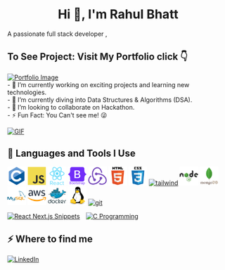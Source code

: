
<div align="center">
  <h1>Hi 👋, I'm Rahul Bhatt</h1>
</div>

<p>A passionate full stack developer ,<h2>To See Project: Visit My Portfolio click 👇</h2>
<a target="_blank" href="https://portfolio-rahul-bhatts-projects-0b2a033c.vercel.app/">
  <img src="https://cdn4.iconfinder.com/data/icons/pr-marketing-color-filled/5000/PR-marketing-icon-set-color-22-4096.png" alt="Portfolio Image" width="200" style="margin-left: 400;" />
</a>
 <br>
  - 🔭 I’m currently working on exciting projects and learning new technologies. <br>
  - 🌱 I’m currently diving into Data Structures & Algorithms (DSA). <br>
  - 💞️ I’m looking to collaborate on Hackathon. <br>
  - ⚡ Fun Fact: You Can't see me! 😜</p>
 <a target="_blank" href="https://github-production-user-asset-6210df.s3.amazonaws.com/145220585/414091430-f4ec9cdd-500c-4d25-8703-ac4beeb16360.gif?X-Amz-Algorithm=AWS4-HMAC-SHA256&X-Amz-Credential=AKIAVCODYLSA53PQK4ZA%2F20250218%2Fus-east-1%2Fs3%2Faws4_request&X-Amz-Date=20250218T042745Z&X-Amz-Expires=300&X-Amz-Signature=016d846e462d5e667efb5a24bb455fa1272b644c08889126e6a768bcff42bd60&X-Amz-SignedHeaders=host" style="display: inline-block;">
  <img src="https://github-production-user-asset-6210df.s3.amazonaws.com/145220585/414091430-f4ec9cdd-500c-4d25-8703-ac4beeb16360.gif?X-Amz-Algorithm=AWS4-HMAC-SHA256&X-Amz-Credential=AKIAVCODYLSA53PQK4ZA%2F20250218%2Fus-east-1%2Fs3%2Faws4_request&X-Amz-Date=20250218T042745Z&X-Amz-Expires=300&X-Amz-Signature=016d846e462d5e667efb5a24bb455fa1272b644c08889126e6a768bcff42bd60&X-Amz-SignedHeaders=host" alt="GIF" width="90" height="100" />
</a>



<h2>🚀 Languages and Tools I Use</h2>
<p><a target="_blank" href="https://raw.githubusercontent.com/devicons/devicon/master/icons/c/c-original.svg" style="display: inline-block;"><img src="https://raw.githubusercontent.com/devicons/devicon/master/icons/c/c-original.svg" alt="c" width="42" height="42" /></a>
<a target="_blank" href="https://raw.githubusercontent.com/devicons/devicon/master/icons/javascript/javascript-original.svg" style="display: inline-block;"><img src="https://raw.githubusercontent.com/devicons/devicon/master/icons/javascript/javascript-original.svg" alt="javascript" width="42" height="42" /></a>
<a target="_blank" href="https://raw.githubusercontent.com/devicons/devicon/master/icons/react/react-original-wordmark.svg" style="display: inline-block;"><img src="https://raw.githubusercontent.com/devicons/devicon/master/icons/react/react-original-wordmark.svg" alt="react" width="42" height="42" /></a>
<a target="_blank" href="https://raw.githubusercontent.com/devicons/devicon/master/icons/bootstrap/bootstrap-plain-wordmark.svg" style="display: inline-block;"><img src="https://raw.githubusercontent.com/devicons/devicon/master/icons/bootstrap/bootstrap-plain-wordmark.svg" alt="bootstrap" width="42" height="42" /></a>
<a target="_blank" href="https://raw.githubusercontent.com/devicons/devicon/master/icons/redux/redux-original.svg" style="display: inline-block;"><img src="https://raw.githubusercontent.com/devicons/devicon/master/icons/redux/redux-original.svg" alt="redux" width="42" height="42" /></a>
<a target="_blank" href="https://raw.githubusercontent.com/devicons/devicon/master/icons/html5/html5-original-wordmark.svg" style="display: inline-block;"><img src="https://raw.githubusercontent.com/devicons/devicon/master/icons/html5/html5-original-wordmark.svg" alt="html5" width="42" height="42" /></a>
<a target="_blank" href="https://raw.githubusercontent.com/devicons/devicon/master/icons/css3/css3-original-wordmark.svg" style="display: inline-block;"><img src="https://raw.githubusercontent.com/devicons/devicon/master/icons/css3/css3-original-wordmark.svg" alt="css3" width="42" height="42" /></a>
<a target="_blank" href="https://www.vectorlogo.zone/logos/tailwindcss/tailwindcss-icon.svg" style="display: inline-block;"><img src="https://www.vectorlogo.zone/logos/tailwindcss/tailwindcss-icon.svg" alt="tailwind" width="42" height="42" /></a>
<a target="_blank" href="https://raw.githubusercontent.com/devicons/devicon/master/icons/nodejs/nodejs-original-wordmark.svg" style="display: inline-block;"><img src="https://raw.githubusercontent.com/devicons/devicon/master/icons/nodejs/nodejs-original-wordmark.svg" alt="nodejs" width="42" height="42" /></a>
<a target="_blank" href="https://raw.githubusercontent.com/devicons/devicon/master/icons/mongodb/mongodb-original-wordmark.svg" style="display: inline-block;"><img src="https://raw.githubusercontent.com/devicons/devicon/master/icons/mongodb/mongodb-original-wordmark.svg" alt="mongodb" width="42" height="42" /></a>
<a target="_blank" href="https://raw.githubusercontent.com/devicons/devicon/master/icons/mysql/mysql-original-wordmark.svg" style="display: inline-block;"><img src="https://raw.githubusercontent.com/devicons/devicon/master/icons/mysql/mysql-original-wordmark.svg" alt="mysql" width="42" height="42" /></a>
<a target="_blank" href="https://raw.githubusercontent.com/devicons/devicon/master/icons/amazonwebservices/amazonwebservices-original-wordmark.svg" style="display: inline-block;"><img src="https://raw.githubusercontent.com/devicons/devicon/master/icons/amazonwebservices/amazonwebservices-original-wordmark.svg" alt="aws" width="42" height="42" /></a>
<a target="_blank" href="https://raw.githubusercontent.com/devicons/devicon/master/icons/docker/docker-original-wordmark.svg" style="display: inline-block;"><img src="https://raw.githubusercontent.com/devicons/devicon/master/icons/docker/docker-original-wordmark.svg" alt="docker" width="42" height="42" /></a>
<a target="_blank" href="https://raw.githubusercontent.com/devicons/devicon/master/icons/linux/linux-original.svg" style="display: inline-block;"><img src="https://raw.githubusercontent.com/devicons/devicon/master/icons/linux/linux-original.svg" alt="linux" width="42" height="42" /></a>
<a target="_blank" href="https://www.vectorlogo.zone/logos/git-scm/git-scm-icon.svg" style="display: inline-block;"><img src="https://www.vectorlogo.zone/logos/git-scm/git-scm-icon.svg" alt="git" width="42" height="42" /></a></p>
<a target="_blank" href="https://raw.githubusercontent.com/ijsto/reactnextjssnippets/master/images/logo02.png" style="display: inline-block;">
  <img src="https://raw.githubusercontent.com/ijsto/reactnextjssnippets/master/images/logo02.png" alt="React Next.js Snippets" width="42" height="42" />
</a>
<a target="_blank" href="https://e7.pngegg.com/pngimages/646/751/png-clipart-the-c-programming-language-computer-programming-programmer-others-blue-class.png" style="display: inline-block; margin-left: 10px;">
  <img src="https://e7.pngegg.com/pngimages/646/751/png-clipart-the-c-programming-language-computer-programming-programmer-others-blue-class.png" alt="C Programming" width="42" height="42" />
</a>
<h2>⚡️ Where to find me</h2>
<p>
  <a target="_blank" href="https://www.linkedin.com/in/rahul-bhatt-701051252/" style="display: inline-block;">
    <img src="https://logosmarcas.net/wp-content/uploads/2020/03/LinkedIn-Emblema.png" alt="LinkedIn" width="62" height="42" />
  </a>
</p>


